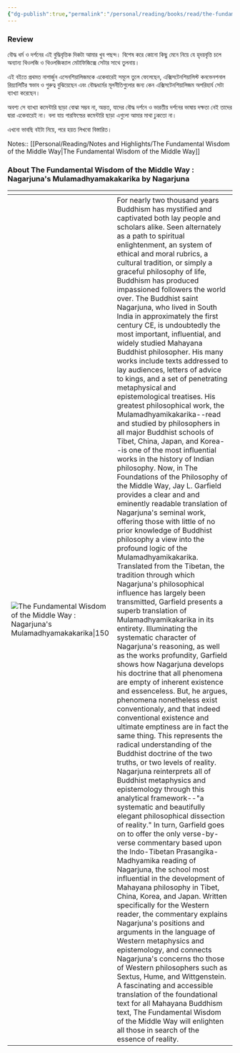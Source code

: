 ```yaml
---
{"dg-publish":true,"permalink":"/personal/reading/books/read/the-fundamental-wisdom-of-the-middle-way/","title":"The Fundamental Wisdom of the Middle Way: Nāgārjuna's Mūlamadhyamakakārikā"}
---
```


### Review
বৌদ্ধ ধর্ম ও দর্শনের এই বুদ্ধিবৃত্তিক দিকটা আমার খুব পছন্দ। বিশেষ করে কোনো কিছু মেনে নিয়ে যে হৃদয়বৃত্তি চলে অন্যান্য থিওলজি ও থিওলজিক্যাল মেটাফিজিক্সে সেটার সাথে তুলনায়।  
  
এই বইতে প্রথমত নাগার্জুন এসেনশিয়ালিজমকে একেবারেই সমূলে তুলে ফেলেছেন, এক্সিসটেনশিয়ালিস্ট কনভেনশনাল রিয়্যালিটির স্বভাব ও গুরুত্ব বুঝিয়েছেন এবং বৌদ্ধধর্মের মূলনীতিগুলোর জন্য কেন এক্সিসটেনশিয়ালিজম অপরিহার্য সেটা ব্যাখ্যা করেছেন।  
  
অবশ্য সে ব্যাখ্যা কমেন্টারি ছাড়া বোঝা সম্ভব না, অন্তত, যাদের বৌদ্ধ দর্শনে ও ভারতীয় দর্শনের ভাষায় দক্ষতা নেই তাদের দ্বারা একেবারেই না। বলা যায় গারফিল্ডের কমেন্টারি ছাড়া এগুলো আমার মাথা ঢুকতো না।  
  
এখনো ভাবছি বইটা নিয়ে, পরে হয়ত লিখবো বিস্তারিত।

Notes:: [[Personal/Reading/Notes and Highlights/The Fundamental Wisdom of the Middle Way\|The Fundamental Wisdom of the Middle Way]]

### About The Fundamental Wisdom of the Middle Way : Nagarjuna's Mulamadhyamakakarika by Nagarjuna
| <!-- -->    | <!-- -->    |
|-------------|-------------|
| ![The Fundamental Wisdom of the Middle Way : Nagarjuna's Mulamadhyamakakarika\|150](https://books.google.com/books/content?id=SO4RDAAAQBAJ&printsec=frontcover&img=1&zoom=1&edge=curl&source=gbs_api)         | For nearly two thousand years Buddhism has mystified and captivated both lay people and scholars alike. Seen alternately as a path to spiritual enlightenment, an system of ethical and moral rubrics, a cultural tradition, or simply a graceful philosophy of life, Buddhism has produced impassioned followers the world over. The Buddhist saint Nagarjuna, who lived in South India in approximately the first century CE, is undoubtedly the most important, influential, and widely studied Mahayana Buddhist philosopher. His many works include texts addressed to lay audiences, letters of advice to kings, and a set of penetrating metaphysical and epistemological treatises. His greatest philosophical work, the Mulamadhyamikakarika--read and studied by philosophers in all major Buddhist schools of Tibet, China, Japan, and Korea--is one of the most influential works in the history of Indian philosophy. Now, in The Foundations of the Philosophy of the Middle Way, Jay L. Garfield provides a clear and and eminently readable translation of Nagarjuna's seminal work, offering those with little of no prior knowledge of Buddhist philosophy a view into the profound logic of the Mulamadhyamikakarika. Translated from the Tibetan, the tradition through which Nagarjuna's philosophical influence has largely been transmitted, Garfield presents a superb translation of Mulamadhyamikakarika in its entirety. Illuminating the systematic character of Nagarjuna's reasoning, as well as the works profundity, Garfield shows how Nagarjuna develops his doctrine that all phenomena are empty of inherent existence and essenceless. But, he argues, phenomena nonetheless exist conventionaly, and that indeed conventional existence and ultimate emptiness are in fact the same thing. This represents the radical understanding of the Buddhist doctrine of the two truths, or two levels of reality. Nagarjuna reinterprets all of Buddhist metaphysics and epistemology through this analytical framework--"a systematic and beautifully elegant philosophical dissection of reality." In turn, Garfield goes on to offer the only verse-by-verse commentary based upon the Indo-Tibetan Prasangika-Madhyamika reading of Nagarjuna, the school most influential in the development of Mahayana philosophy in Tibet, China, Korea, and Japan. Written specifically for the Western reader, the commentary explains Nagarjuna's positions and arguments in the language of Western metaphysics and epistemology, and connects Nagarjuna's concerns tho those of Western philosophers such as Sextus, Hume, and Wittgenstein. A fascinating and accessible translation of the foundational text for all Mahayana Buddhism text, The Fundamental Wisdom of the Middle Way will enlighten all those in search of the essence of reality.         |
